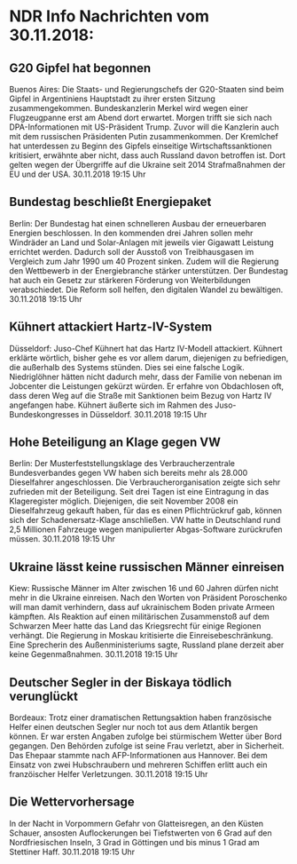 # NDR Info Nachrichten vom 30.11.2018:


## G20 Gipfel hat begonnen
Buenos Aires:	Die Staats- und Regierungschefs der G20-Staaten sind beim Gipfel in Argentiniens Hauptstadt zu ihrer ersten Sitzung zusammengekommen. Bundeskanzlerin Merkel wird wegen einer Flugzeugpanne erst am Abend dort erwartet. Morgen trifft sie sich nach DPA-Informationen mit US-Präsident Trump. Zuvor will  die Kanzlerin auch mit dem russischen Präsidenten Putin zusammenkommen. Der Kremlchef hat unterdessen zu Beginn des Gipfels einseitige Wirtschaftssanktionen kritisiert, erwähnte aber nicht, dass auch Russland davon betroffen ist. Dort gelten wegen der Übergriffe auf die Ukraine seit 2014 Strafmaßnahmen der EU und der USA. 30.11.2018 19:15 Uhr 

## Bundestag beschließt Energiepaket
Berlin: Der Bundestag hat einen schnelleren Ausbau der erneuerbaren Energien beschlossen. In den kommenden drei Jahren sollen mehr Windräder an Land und Solar-Anlagen mit jeweils vier Gigawatt Leistung errichtet werden. Dadurch soll der Ausstoß von Treibhausgasen im Vergleich zum Jahr 1990 um 40 Prozent sinken. Zudem will die Regierung den Wettbewerb in der Energiebranche stärker unterstützen. Der Bundestag hat auch ein Gesetz zur stärkeren Förderung von Weiterbildungen verabschiedet. Die Reform soll helfen, den digitalen Wandel zu bewältigen. 30.11.2018 19:15 Uhr 

## Kühnert attackiert Hartz-IV-System
Düsseldorf: Juso-Chef Kühnert hat das Hartz IV-Modell attackiert. Kühnert erklärte wörtlich, bisher gehe es vor allem darum, diejenigen zu befriedigen, die außerhalb des Systems stünden. Dies sei eine falsche Logik. Niedriglöhner hätten nicht dadurch mehr, dass der Familie von nebenan im Jobcenter die Leistungen gekürzt würden. Er erfahre von Obdachlosen oft, dass deren Weg auf die Straße mit Sanktionen beim Bezug von Hartz IV angefangen habe. Kühnert äußerte sich im Rahmen des Juso-Bundeskongresses in Düsseldorf. 30.11.2018 19:15 Uhr 

## Hohe Beteiligung an Klage gegen VW
Berlin: Der Musterfeststellungsklage des Verbraucherzentrale Bundesverbandes gegen VW haben sich bereits mehr als 28.000 Dieselfahrer angeschlossen. Die Verbraucherorganisation zeigte sich sehr zufrieden mit der Beteiligung. Seit drei Tagen ist eine Eintragung in das Klageregister möglich. Diejenigen, die seit November 2008 ein Dieselfahrzeug gekauft haben, für das es einen Pflichtrückruf gab, können sich der Schadenersatz-Klage anschließen. VW hatte in Deutschland rund 2,5 Millionen Fahrzeuge wegen manipulierter Abgas-Software zurückrufen müssen. 30.11.2018 19:15 Uhr 

## Ukraine lässt keine russischen Männer einreisen
Kiew:    Russische Männer im Alter zwischen 16 und 60 Jahren dürfen nicht mehr in die Ukraine einreisen. Nach den Worten von Präsident Poroschenko will man damit verhindern, dass auf ukrainischem Boden private Armeen kämpften. Als Reaktion auf einen militärischen Zusammenstoß auf dem Schwarzen Meer hatte das Land das Kriegsrecht für einige Regionen verhängt. Die Regierung in Moskau kritisierte die Einreisebeschränkung. Eine Sprecherin des Außenministeriums sagte, Russland plane derzeit aber keine Gegenmaßnahmen. 30.11.2018 19:15 Uhr 

## Deutscher Segler in der Biskaya tödlich verunglückt
Bordeaux: Trotz einer dramatischen Rettungsaktion haben französische Helfer einen deutschen Segler nur noch tot aus dem Atlantik bergen können. Er war ersten Angaben zufolge bei stürmischem Wetter über Bord gegangen. Den Behörden zufolge ist seine Frau verletzt, aber in Sicherheit. Das Ehepaar stammte nach AFP-Informationen aus Hannover. Bei dem Einsatz von zwei Hubschraubern und mehreren Schiffen erlitt auch ein franzöischer Helfer Verletzungen. 30.11.2018 19:15 Uhr 

## Die Wettervorhersage
In der Nacht in Vorpommern Gefahr von Glatteisregen, an den Küsten Schauer, ansosten Auflockerungen bei Tiefstwerten von 6 Grad auf den Nordfriesischen Inseln, 3 Grad in Göttingen und bis minus 1 Grad am Stettiner Haff. 30.11.2018 19:15 Uhr 
